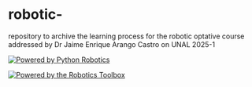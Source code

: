 # robotic-

repository to archive the learning process for the robotic optative course addressed by Dr Jaime Enrique Arango Castro on UNAL 2025-1

[![Powered by Python Robotics](https://raw.githubusercontent.com/petercorke/robotics-toolbox-python/master/.github/svg/pr_powered.min.svg)](https://github.com/petercorke/robotics-toolbox-python)

[![Powered by the Robotics Toolbox](https://raw.githubusercontent.com/petercorke/robotics-toolbox-python/master/.github/svg/rtb_powered.min.svg)](https://github.com/petercorke/robotics-toolbox-python)
